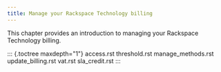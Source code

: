 ```yaml
---
title: Manage your Rackspace Technology billing
---
```


This chapter provides an introduction to managing your Rackspace
Technology billing.

::: {.toctree maxdepth="1"}
access.rst threshold.rst manage_methods.rst update_billing.rst vat.rst
sla_credit.rst
:::
